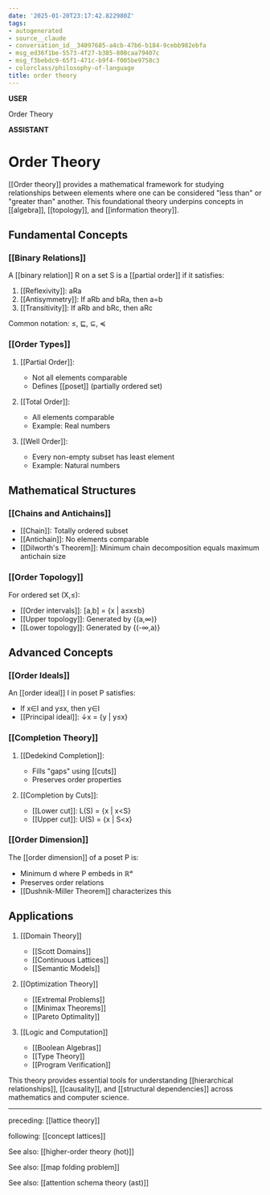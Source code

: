 ```yaml
---
date: '2025-01-20T23:17:42.822980Z'
tags:
- autogenerated
- source__claude
- conversation_id__34097685-a4cb-47b6-b184-9cebb982ebfa
- msg_ed36f1be-5573-4f27-b385-808caa79407c
- msg_f3bebdc9-65f1-471c-b9f4-f005be9758c3
- colorclass/philosophy-of-language
title: order theory
---
```


**USER**

Order Theory


**ASSISTANT**

# Order Theory

[[Order theory]] provides a mathematical framework for studying relationships between elements where one can be considered "less than" or "greater than" another. This foundational theory underpins concepts in [[algebra]], [[topology]], and [[information theory]].

## Fundamental Concepts

### [[Binary Relations]]

A [[binary relation]] R on a set S is a [[partial order]] if it satisfies:
1. [[Reflexivity]]: aRa
2. [[Antisymmetry]]: If aRb and bRa, then a=b
3. [[Transitivity]]: If aRb and bRc, then aRc

Common notation: ≤, ⊑, ⊆, ≼

### [[Order Types]]

1. [[Partial Order]]:
   - Not all elements comparable
   - Defines [[poset]] (partially ordered set)

2. [[Total Order]]:
   - All elements comparable
   - Example: Real numbers

3. [[Well Order]]:
   - Every non-empty subset has least element
   - Example: Natural numbers

## Mathematical Structures

### [[Chains and Antichains]]

- [[Chain]]: Totally ordered subset
- [[Antichain]]: No elements comparable
- [[Dilworth's Theorem]]: Minimum chain decomposition equals maximum antichain size

### [[Order Topology]]

For ordered set (X,≤):
- [[Order intervals]]: [a,b] = {x | a≤x≤b}
- [[Upper topology]]: Generated by {(a,∞)}
- [[Lower topology]]: Generated by {(-∞,a)}

## Advanced Concepts

### [[Order Ideals]]

An [[order ideal]] I in poset P satisfies:
- If x∈I and y≤x, then y∈I
- [[Principal ideal]]: ↓x = {y | y≤x}

### [[Completion Theory]]

1. [[Dedekind Completion]]:
   - Fills "gaps" using [[cuts]]
   - Preserves order properties

2. [[Completion by Cuts]]:
   - [[Lower cut]]: L(S) = {x | x<S}
   - [[Upper cut]]: U(S) = {x | S<x}

### [[Order Dimension]]

The [[order dimension]] of a poset P is:
- Minimum d where P embeds in ℝᵈ
- Preserves order relations
- [[Dushnik-Miller Theorem]] characterizes this

## Applications

1. [[Domain Theory]]
   - [[Scott Domains]]
   - [[Continuous Lattices]]
   - [[Semantic Models]]

2. [[Optimization Theory]]
   - [[Extremal Problems]]
   - [[Minimax Theorems]]
   - [[Pareto Optimality]]

3. [[Logic and Computation]]
   - [[Boolean Algebras]]
   - [[Type Theory]]
   - [[Program Verification]]

This theory provides essential tools for understanding [[hierarchical relationships]], [[causality]], and [[structural dependencies]] across mathematics and computer science.


---

preceding: [[lattice theory]]  


following: [[concept lattices]]

See also: [[higher-order theory (hot)]]


See also: [[map folding problem]]


See also: [[attention schema theory (ast)]]